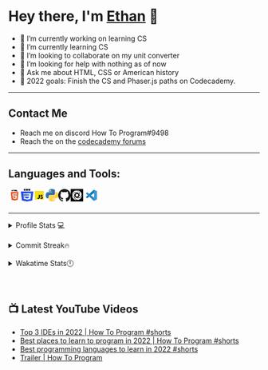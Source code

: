 # Hey there, I'm [Ethan](https://ethan-master-coding.github.io/My-work/) 👋

- 🔭 I’m currently working on learning CS
- 🌱 I’m currently learning CS
- 👯 I’m looking to collaborate on my unit converter
- 🤔 I’m looking for help with nothing as of now
- 💬 Ask me about HTML, CSS or American history
- 🥅 2022 goals: Finish the CS and Phaser.js paths on Codecademy.
___

## Contact Me
- Reach me on discord How To Program#9498
- Reach the on the [codecademy forums](https://discuss.codecademy.com/u/ethanmasterprogram/summary)

___

## Languages and Tools:

<img align="left" alt="HTML Logo" width="25px" height="25px" src="./HTML.png" />
<img align="left" alt="CSS Logo" width="25px" height="25px" src="./CSS.png" />
<img align="left" alt="JS Logo" width="25px" height="25px" src="./JS.png" /> 
<img align="left" alt="Python Logo" width="25px" height="25px" src="./Python.png" />
<img align="left" alt="Github Logo" width="25px" height="25" src="./github.png" />
<img align="left" alt="Replit Logo" width="25px" height="25px"src="./replit.png" />
<img align="left" alt="VS code logo" width "25px" height="25px" src="./VS_code.png" />

<br />
<br />

___
<details align="left">
<summary>Profile Stats 💻</summary>
<img align="left" src="https://github-readme-stats.vercel.app/api?username=Ethan-Master-Coding&count_private=true&show_icons=true&theme=dark" />

<img align="left" src="https://github-readme-stats.vercel.app/api/top-langs/?username=Ethan-Master-Coding&theme=dark" />

</details>

<br />

<details align="left">
<summary>Commit Streak🔥</summary>
<img align="left" src="http://github-readme-streak-stats.herokuapp.com?user=ethan-master-coding&theme=dark&date_format=M%20j%5B%2C%20Y%5D" />
</details>

<br />

<details align="left">
<summary>Wakatime Stats🕛</summary>
<img align="left" src="https://github-readme-stats.vercel.app/api/wakatime?username=How_To_Program" />
</details>

<br />
<br />

## 📺 Latest YouTube Videos

<!-- YOUTUBE:START -->
- [Top 3 IDEs in 2022 | How To Program #shorts](https://www.youtube.com/watch?v=xW6EkjnjEXQ)
- [Best places to learn to program in 2022 | How To Program #shorts](https://www.youtube.com/watch?v=qLV5--VUEUI)
- [Best programming languages to learn in 2022 #shorts](https://www.youtube.com/watch?v=nJ9qdTXWRR0)
- [Trailer | How To Program](https://www.youtube.com/watch?v=h4DTF2_tcXI)
<!-- YOUTUBE:END -->